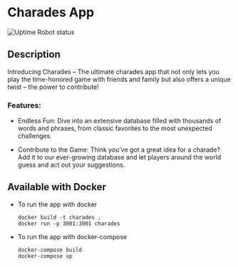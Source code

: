 # Charades App

![Uptime Robot status](https://img.shields.io/uptimerobot/status/m795372744-caee246b8a723092c0dd9c0f)

## Description
Introducing Charades – The ultimate charades app that not only lets you play the time-honored game with friends and family but also offers a unique twist – the power to contribute!

### Features:

- Endless Fun: Dive into an extensive database filled with thousands of words and phrases, from classic favorites to the most unexpected challenges.

- Contribute to the Game: Think you’ve got a great idea for a charade? Add it to our ever-growing database and let players around the world guess and act out your suggestions.

## Available with Docker
- To run the app with docker
  ```
  docker build -t charades .
  docker run -p 3001:3001 charades
  ```
- To run the app with docker-compose
  ```
  docker-compose build
  docker-compose up
  ```